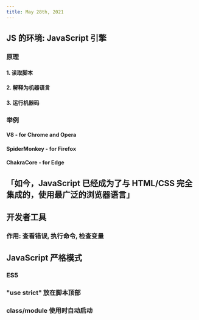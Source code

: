 ```yaml
---
title: May 28th, 2021
---
```


## JS 的环境: JavaScript 引擎
### 原理
#### 1. 读取脚本
#### 2. 解释为机器语言
#### 3. 运行机器码
### 举例
#### V8 - for Chrome and Opera
#### SpiderMonkey - for Firefox
#### ChakraCore - for Edge
## 「如今，JavaScript 已经成为了与 HTML/CSS 完全集成的，使用最广泛的浏览器语言」
## 开发者工具
### 作用: 查看错误, 执行命令, 检查变量
## JavaScript 严格模式
### ES5
### "use strict" 放在脚本顶部
### class/module 使用时自动启动
